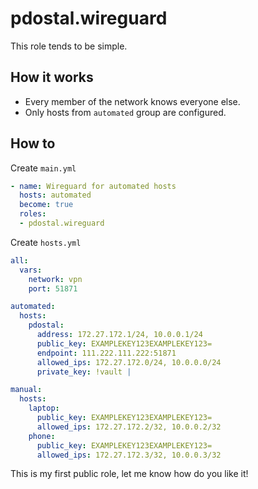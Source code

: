 # pdostal.wireguard

This role tends to be simple.

## How it works

 * Every member of the network knows everyone else.
 * Only hosts from `automated` group are configured.


## How to

Create `main.yml`

```yaml
- name: Wireguard for automated hosts
  hosts: automated
  become: true
  roles:
  - pdostal.wireguard
```

Create `hosts.yml`

```yaml
all:
  vars:
    network: vpn
    port: 51871

automated:
  hosts:
    pdostal:
      address: 172.27.172.1/24, 10.0.0.1/24
      public_key: EXAMPLEKEY123EXAMPLEKEY123=
      endpoint: 111.222.111.222:51871
      allowed_ips: 172.27.172.0/24, 10.0.0.0/24
      private_key: !vault |

manual:
  hosts:
    laptop:
      public_key: EXAMPLEKEY123EXAMPLEKEY123=
      allowed_ips: 172.27.172.2/32, 10.0.0.2/32
    phone:
      public_key: EXAMPLEKEY123EXAMPLEKEY123=
      allowed_ips: 172.27.172.3/32, 10.0.0.3/32
```

This is my first public role, let me know how do you like it!

